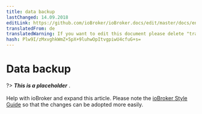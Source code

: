 ```yaml
---
title: data backup
lastChanged: 14.09.2018
editLink: https://github.com/ioBroker/ioBroker.docs/edit/master/docs/en/config/backup.md
translatedFrom: de
translatedWarning: If you want to edit this document please delete "translatedFrom" field, elsewise this document will be translated automatically again
hash: Plw9I/zMxvghkWmZ+5pX+9luhwOpItvgpiwU4cfuG+s=
---
```

# Data backup
?> ***This is a placeholder*** .<br><br> Help with ioBroker and expand this article. Please note the [ioBroker Style Guide](https://www.iobroker.net/#de/documentation/community/styleguidedoc.md) so that the changes can be adopted more easily.